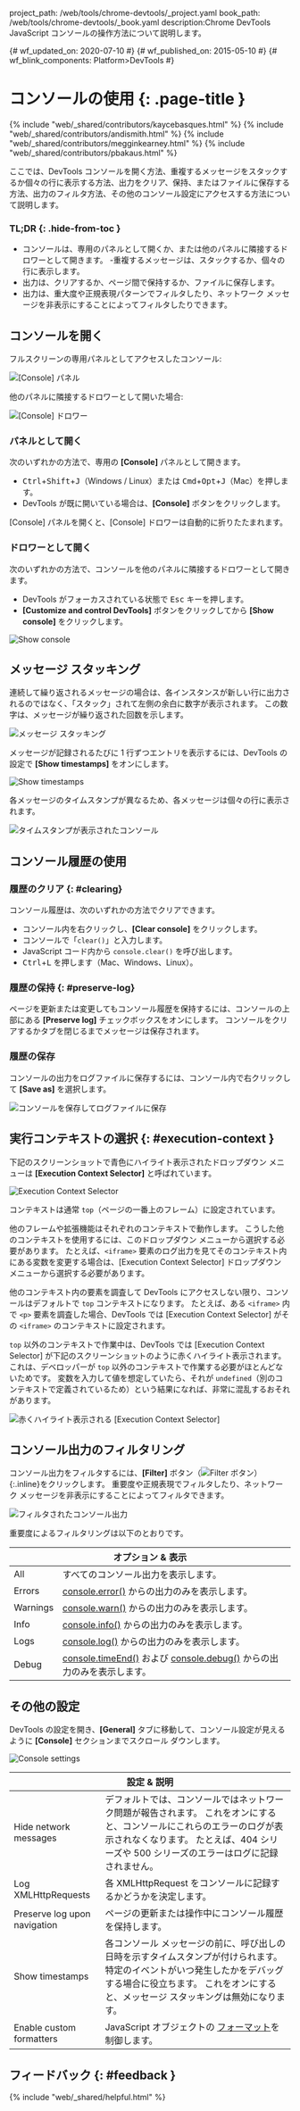 project_path: /web/tools/chrome-devtools/_project.yaml
book_path: /web/tools/chrome-devtools/_book.yaml
description:Chrome DevTools JavaScript コンソールの操作方法について説明します。

{# wf_updated_on: 2020-07-10 #}
{# wf_published_on: 2015-05-10 #}
{# wf_blink_components: Platform>DevTools #}

# コンソールの使用  {: .page-title }

{% include "web/_shared/contributors/kaycebasques.html" %}
{% include "web/_shared/contributors/andismith.html" %}
{% include "web/_shared/contributors/megginkearney.html" %}
{% include "web/_shared/contributors/pbakaus.html" %}

ここでは、DevTools コンソールを開く方法、重複するメッセージをスタックするか個々の行に表示する方法、出力をクリア、保持、またはファイルに保存する方法、出力のフィルタ方法、その他のコンソール設定にアクセスする方法について説明します。




### TL;DR {: .hide-from-toc }
- コンソールは、専用のパネルとして開くか、または他のパネルに隣接するドロワーとして開きます。
-重複するメッセージは、スタックするか、個々の行に表示します。
- 出力は、クリアするか、ページ間で保持するか、ファイルに保存します。
- 出力は、重大度や正規表現パターンでフィルタしたり、ネットワーク メッセージを非表示にすることによってフィルタしたりできます。

## コンソールを開く

フルスクリーンの専用パネルとしてアクセスしたコンソール:

![[Console] パネル](images/console-panel.png)

他のパネルに隣接するドロワーとして開いた場合:

![[Console] ドロワー](images/console-drawer.png)

### パネルとして開く

次のいずれかの方法で、専用の **[Console]** パネルとして開きます。

* <kbd>Ctrl</kbd>+<kbd>Shift</kbd>+<kbd>J</kbd>（Windows / Linux）または <kbd>Cmd</kbd>+<kbd>Opt</kbd>+<kbd class="kbd">J</kbd>（Mac）を押します。
* DevTools が既に開いている場合は、**[Console]** ボタンをクリックします。

[Console] パネルを開くと、[Console] ドロワーは自動的に折りたたまれます。

### ドロワーとして開く

次のいずれかの方法で、コンソールを他のパネルに隣接するドロワーとして開きます。

* DevTools がフォーカスされている状態で <kbd>Esc</kbd> キーを押します。
* **[Customize and control DevTools]** ボタンをクリックしてから **[Show console]** をクリックします。


![Show console](images/show-console.png)

## メッセージ スタッキング

連続して繰り返されるメッセージの場合は、各インスタンスが新しい行に出力されるのではなく、「スタック」されて左側の余白に数字が表示されます。
 この数字は、メッセージが繰り返された回数を示します。


![メッセージ スタッキング](images/message-stacking.png)

メッセージが記録されるたびに 1 行ずつエントリを表示するには、DevTools の設定で **[Show timestamps]** をオンにします。


![Show timestamps](images/show-timestamps.png)

各メッセージのタイムスタンプが異なるため、各メッセージは個々の行に表示されます。


![タイムスタンプが表示されたコンソール](images/timestamped-console.png)

## コンソール履歴の使用

### 履歴のクリア  {: #clearing}

コンソール履歴は、次のいずれかの方法でクリアできます。

* コンソール内を右クリックし、**[Clear console]** をクリックします。
* コンソールで「`clear()`」と入力します。
* JavaScript コード内から `console.clear()` を呼び出します。
* <kbd class="kbd">Ctrl</kbd>+<kbd class="kbd">L</kbd> を押します（Mac、Windows、Linux）。


### 履歴の保持  {: #preserve-log}

ページを更新または変更してもコンソール履歴を保持するには、コンソールの上部にある **[Preserve log]** チェックボックスをオンにします。
 コンソールをクリアするかタブを閉じるまでメッセージは保存されます。


### 履歴の保存

コンソールの出力をログファイルに保存するには、コンソール内で右クリックして **[Save as]** を選択します。


![コンソールを保存してログファイルに保存](images/console-save-as.png)

## 実行コンテキストの選択 {: #execution-context }

下記のスクリーンショットで青色にハイライト表示されたドロップダウン メニューは **[Execution Context Selector]** と呼ばれています。


![Execution Context Selector](images/execution-context-selector.png)

コンテキストは通常 `top`（ページの一番上のフレーム）に設定されています。

他のフレームや拡張機能はそれぞれのコンテキストで動作します。 こうした他のコンテキストを使用するには、このドロップダウン メニューから選択する必要があります。
 たとえば、`<iframe>` 要素のログ出力を見てそのコンテキスト内にある変数を変更する場合は、[Execution Context Selector] ドロップダウン メニューから選択する必要があります。




他のコンテキスト内の要素を調査して DevTools にアクセスしない限り、コンソールはデフォルトで `top` コンテキストになります。
 たとえば、ある `<iframe>` 内で `<p>` 要素を調査した場合、DevTools では [Execution Context Selector] がその `<iframe>` のコンテキストに設定されます。



`top` 以外のコンテキストで作業中は、DevTools では [Execution Context Selector] が下記のスクリーンショットのように赤くハイライト表示されます。
 これは、デベロッパーが `top` 以外のコンテキストで作業する必要がほとんどないためです。
 変数を入力して値を想定していたら、それが `undefined`（別のコンテキストで定義されているため）という結果になれば、非常に混乱するおそれがあります。



![赤くハイライト表示される [Execution Context Selector]](images/non-top-context.png)

## コンソール出力のフィルタリング

コンソール出力をフィルタするには、**[Filter]** ボタン（![Filter ボタン](images/filter-button.png)）
{:.inline}をクリックします。
 重要度や正規表現でフィルタしたり、ネットワーク メッセージを非表示にすることによってフィルタできます。


![フィルタされたコンソール出力](images/filtered-console.png)

重要度によるフィルタリングは以下のとおりです。

<table class="responsive">
  <thead>
     <tr>
      <th colspan="2">オプション &amp; 表示</th>
    </tr>   
  </thead>
  <tbody>
  <tr>
    <td>All</td>
    <td>すべてのコンソール出力を表示します。</td>
  </tr>
  <tr>
    <td>Errors</td>
    <td><a href="/web/tools/chrome-devtools/debug/console/console-reference#consoleerrorobject--object-">console.error()</a> からの出力のみを表示します。</td>
  </tr>
  <tr>
    <td>Warnings</td>
    <td><a href="/web/tools/chrome-devtools/debug/console/console-reference#consolewarnobject--object-">console.warn()</a> からの出力のみを表示します。</td>
  </tr>
  <tr>
    <td>Info</td>
    <td><a href="/web/tools/chrome-devtools/debug/console/console-reference#consoleinfoobject--object-">console.info()</a> からの出力のみを表示します。</td>
  </tr>
  <tr>
    <td>Logs</td>
    <td><a href="/web/tools/chrome-devtools/debug/console/console-reference#consolelogobject--object-">console.log()</a> からの出力のみを表示します。</td>
  </tr>
  <tr>
    <td>Debug</td>
    <td><a href="/web/tools/chrome-devtools/debug/console/console-reference#consoletimeendlabel">console.timeEnd()</a> および <a href="/web/tools/chrome-devtools/debug/console/console-reference#consoledebugobject--object-">console.debug()</a> からの出力のみを表示します。</td>
  </tr>
  </tbody>
</table>

## その他の設定

DevTools の設定を開き、**[General]** タブに移動して、コンソール設定が見えるように **[Console]** セクションまでスクロール ダウンします。


![Console settings](images/console-settings.png)

<table class="responsive">
  <thead>
     <tr>
      <th colspan="2">設定 &amp; 説明</th>
    </tr>   
  </thead>
  <tbody>
  <tr>
    <td>Hide network messages</td>
    <td>デフォルトでは、コンソールではネットワーク問題が報告されます。 これをオンにすると、コンソールにこれらのエラーのログが表示されなくなります。 たとえば、404 シリーズや 500 シリーズのエラーはログに記録されません。</td>
  </tr>
  <tr>
    <td>Log XMLHttpRequests</td>
    <td>各 XMLHttpRequest をコンソールに記録するかどうかを決定します。</td>
  </tr>
  <tr>
    <td>Preserve log upon navigation</td>
    <td>ページの更新または操作中にコンソール履歴を保持します。</td>
  </tr>
  <tr>
    <td>Show timestamps</td>
    <td>各コンソール メッセージの前に、呼び出しの日時を示すタイムスタンプが付けられます。 特定のイベントがいつ発生したかをデバッグする場合に役立ちます。 これをオンにすると、メッセージ スタッキングは無効になります。</td>
  </tr>
  <tr>
    <td>Enable custom formatters</td>
    <td>JavaScript オブジェクトの <a href="https://docs.google.com/document/d/1FTascZXT9cxfetuPRT2eXPQKXui4nWFivUnS_335T3U/preview">フォーマット</a>を制御します。</td>
  </tr>
  </tbody>
</table>

## フィードバック {: #feedback }

{% include "web/_shared/helpful.html" %}
